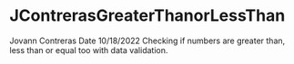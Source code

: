 # JContrerasGreaterThanorLessThan
Jovann Contreras
Date 10/18/2022
Checking if numbers are greater than, less than or equal too with data validation.
